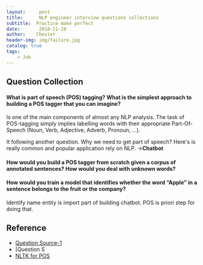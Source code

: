 ```yaml
---
layout:     post
title:      NLP engineer interview questions collections
subtitle:  Practice make perfect
date:       2018-11-19
author:    Chester
header-img: img/failure.jpg
catalog: true
tags:
    - Job
---
```



## Question Collection 

#### What is part of speech (POS) tagging? What is the simplest approach to building a POS tagger that you can imagine?

Is one of the main components of almost any NLP analysis. The task of POS-tagging simply implies labelling words with their appropriate Part-Of-Speech (Noun, Verb, Adjective, Adverb, Pronoun, …).

It following another question. Why we need to get part of speech?
Here's is really common and popular application rely on NLP.
->**Chatbot**

#### How would you build a POS tagger from scratch given a corpus of annotated sentences? How would you deal with unknown words?

####  How would you train a model that identifies whether the word “Apple” in a sentence belongs to the fruit or the company?

Identify name entity is import part of building chatbot. POS is priori step for doing that.


## Reference
- [Question Source-1](https://resources.workable.com/natural-language-processing-engineer-interview-questions)
- [Question S
- [NLTK for POS](https://www.nltk.org/book/ch05.html)
<!--stackedit_data:
eyJoaXN0b3J5IjpbODgxMjk0ODMsMTc5Njg5MjkwLDQxMjI5OD
c3OV19
-->